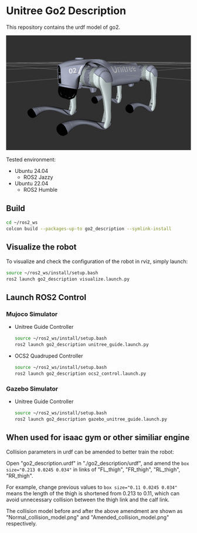 # Unitree Go2 Description
This repository contains the urdf model of go2.

![go2](../../../.images/go2.png)

Tested environment:
* Ubuntu 24.04
  * ROS2 Jazzy
* Ubuntu 22.04
  * ROS2 Humble

## Build
```bash
cd ~/ros2_ws
colcon build --packages-up-to go2_description --symlink-install
```

## Visualize the robot
To visualize and check the configuration of the robot in rviz, simply launch:
```bash
source ~/ros2_ws/install/setup.bash
ros2 launch go2_description visualize.launch.py
```

## Launch ROS2 Control
### Mujoco Simulator
* Unitree Guide Controller
  ```bash
  source ~/ros2_ws/install/setup.bash
  ros2 launch go2_description unitree_guide.launch.py
  ```
* OCS2 Quadruped Controller
  ```bash
  source ~/ros2_ws/install/setup.bash
  ros2 launch go2_description ocs2_control.launch.py
  ```
  
### Gazebo Simulator
* Unitree Guide Controller
  ```bash
  source ~/ros2_ws/install/setup.bash
  ros2 launch go2_description gazebo_unitree_guide.launch.py
  ```

## When used for isaac gym or other similiar engine 

Collision parameters in urdf can be amended to better train the robot:

Open "go2_description.urdf" in "./go2_description/urdf",
and amend the ` box size="0.213 0.0245 0.034" ` in links of "FL_thigh", "FR_thigh", "RL_thigh", "RR_thigh".

For example, change previous values to ` box size="0.11 0.0245 0.034" ` means the length of the thigh is shortened from 0.213 to 0.11, which can avoid unnecessary collision between the thigh link and the calf link. 

The collision model before and after the above amendment are shown as "Normal_collision_model.png" and "Amended_collision_model.png" respectively.



